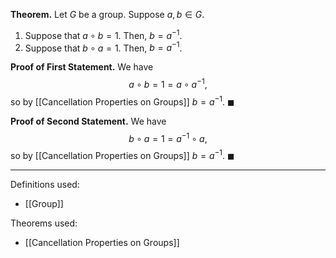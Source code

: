 **Theorem.** Let $G$ be a group. Suppose $a,b\in G$.
1. Suppose that $a\circ b=1$. Then, $b=a^{-1}$.
2. Suppose that $b\circ a=1$. Then, $b=a^{-1}$.

**Proof of First Statement.** We have $$a\circ b=1=a\circ a^{-1},$$so by [[Cancellation Properties on Groups]] $b=a^{-1}$. $\blacksquare$

**Proof of Second Statement.** We have $$b\circ a=1=a^{-1}\circ a,$$so by [[Cancellation Properties on Groups]] $b=a^{-1}$. $\blacksquare$
***
Definitions used:
- [[Group]]

Theorems used:
- [[Cancellation Properties on Groups]]
